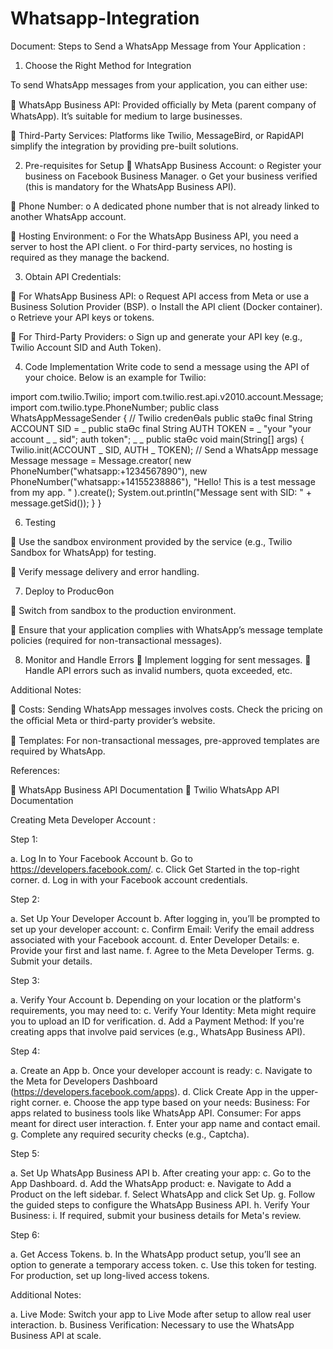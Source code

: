 # Whatsapp-Integration

Document: Steps to Send a WhatsApp Message from Your
Application :

1. Choose the Right Method for Integration

To send WhatsApp messages from your application, you can either use:

 WhatsApp Business API: Provided oﬃcially by Meta (parent company of WhatsApp). It’s
suitable for medium to large businesses.

 Third-Party Services: Platforms like Twilio, MessageBird, or RapidAPI simplify the integration
by providing pre-built solutions.


2. Pre-requisites for Setup
 WhatsApp Business Account:
o Register your business on Facebook Business Manager. 
o Get your business verified (this is mandatory for the WhatsApp Business API).

 Phone Number:
o A dedicated phone number that is not already linked to another WhatsApp account.

 Hosting Environment:
o For the WhatsApp Business API, you need a server to host the API client.
o For third-party services, no hosting is required as they manage the backend.

3. Obtain API Credentials:

 For WhatsApp Business API:
o Request API access from Meta or use a Business Solution Provider (BSP).
o Install the API client (Docker container).
o Retrieve your API keys or tokens.

 For Third-Party Providers:
o Sign up and generate your API key (e.g., Twilio Account SID and Auth Token).

4. Code Implementation
Write code to send a message using the API of your choice. Below is an example for Twilio:

import com.twilio.Twilio;
import com.twilio.rest.api.v2010.account.Message;
import com.twilio.type.PhoneNumber;
public class WhatsAppMessageSender {
// Twilio credenƟals
public staƟc final String ACCOUNT
SID =
_
public staƟc final String AUTH
TOKEN =
_
"your
"your
account
_
_
sid";
auth
token";
_
_
public staƟc void main(String[] args) {
Twilio.init(ACCOUNT
_
SID, AUTH
_
TOKEN);
// Send a WhatsApp message
Message message = Message.creator(
new PhoneNumber("whatsapp:+1234567890"),
new PhoneNumber("whatsapp:+14155238886"),
"Hello! This is a test message from my app.
"
).create();
System.out.println("Message sent with SID: " + message.getSid());
}
}


6. Testing

 Use the sandbox environment provided by the service (e.g., Twilio Sandbox for
WhatsApp) for testing.

 Verify message delivery and error handling.

7. Deploy to ProducƟon

 Switch from sandbox to the production environment. 

 Ensure that your application complies with WhatsApp’s message template policies (required
for non-transactional messages).

8. Monitor and Handle Errors
 Implement logging for sent messages. 
 Handle API errors such as invalid numbers, quota exceeded, etc.

Additional Notes:

 Costs: Sending WhatsApp messages involves costs. Check the pricing on the oﬃcial Meta or
third-party provider’s website.

 Templates: For non-transactional messages, pre-approved templates are required by
WhatsApp.

References:

 WhatsApp Business API Documentation
 Twilio WhatsApp API Documentation


Creating Meta Developer Account :

Step 1:

 a. Log In to Your Facebook Account
 b. Go to https://developers.facebook.com/.
 c. Click Get Started in the top-right corner.
 d. Log in with your Facebook account credentials.

Step 2:

 a. Set Up Your Developer Account
 b. After logging in, you’ll be prompted to set up your developer account:
 c. Confirm Email: Verify the email address associated with your Facebook account.
 d. Enter Developer Details:
 e. Provide your first and last name.
 f. Agree to the Meta Developer Terms.
 g. Submit your details.

Step 3:

 a. Verify Your Account
 b. Depending on your location or the platform's requirements, you may need to:
 c. Verify Your Identity: Meta might require you to upload an ID for verification.
 d. Add a Payment Method: If you're creating apps that involve paid services (e.g., WhatsApp Business API).

Step 4:

 a. Create an App
 b. Once your developer account is ready:
 c. Navigate to the Meta for Developers Dashboard (https://developers.facebook.com/apps).
 d. Click Create App in the upper-right corner.
 e. Choose the app type based on your needs:
          Business: For apps related to business tools like WhatsApp API.
          Consumer: For apps meant for direct user interaction.
 f. Enter your app name and contact email.
 g. Complete any required security checks (e.g., Captcha).

Step 5:

 a. Set Up WhatsApp Business API
 b. After creating your app:
 c. Go to the App Dashboard.
 d. Add the WhatsApp product:
 e. Navigate to Add a Product on the left sidebar.
 f. Select WhatsApp and click Set Up.
 g. Follow the guided steps to configure the WhatsApp Business API.
 h. Verify Your Business:
 i. If required, submit your business details for Meta's review.

Step 6:

 a. Get Access Tokens.
 b. In the WhatsApp product setup, you’ll see an option to generate a temporary access token.
 c. Use this token for testing. For production, set up long-lived access tokens.

Additional Notes:

 a. Live Mode: Switch your app to Live Mode after setup to allow real user interaction.
 b. Business Verification: Necessary to use the WhatsApp Business API at scale.



 
